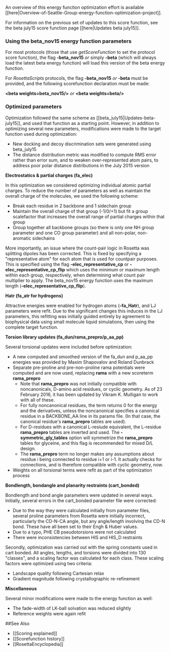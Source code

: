 An overview of this energy function optimization effort is available [[here|Overview-of-Seattle-Group-energy-function-optimization-project]].

For information on the previous set of updates to this score function, see the beta july15 score function page [[here|Updates beta july15]].

### Using the beta_nov15 energy function parameters

For most protocols (those that use _getScoreFunction_ to set the protocol score function), the flag **-beta_nov15** _or_ simply **-beta** (which will always load the latest beta energy function) will load this version of the beta energy function.

For _RosettaScripts_ protocols, the flag **-beta_nov15** _or_ **-beta** must be provided, and the following scorefunction declaration must be made:

**\<beta weights=beta_nov15/\>** _or_ **\<beta weights=beta/\>**

### Optimized parameters 

Optimization followed the same scheme as [[beta_july15|Updates-beta-july15]], and used that function as a starting point.  However, in addition to optimizing several new parameters, modifications were made to the target function used during optimization:

* New docking and decoy discrimination sets were generated using beta_july15
* The distance distribution metric was modified to compute RMS error rather than error sum, and to weaken over-represented atom pairs, to address poor polar distance distributions in the July 2015 version

**Electrostatics & partial charges (fa_elec)**

In this optimization we considered optimizing individual atomic partial charges.  To reduce the number of parameters as well as maintain the overall charge of the molecules, we used the following scheme:
* Break each residue in 2 backbone and 1 sidechain group
* Maintain the overall charge of that group (-1/0/+1) but fit a group scalefactor that increases the overall range of partial charges within that group
* Group together all backbone groups (so there is only one NH group parameter and one CO group parameter) and all non-polar, non-aromatic sidechains

More importantly, an issue where the count-pair logic in Rosetta was splitting dipoles has been corrected.  This is fixed by specifying a "representative atom" for each atom that is used for countpair purposes.  This is specified using the flag **-elec_representative_cp** or **-elec_representative_cp_flip** which uses the minimum or maximum length within each group, respectively, when determining what count pair multiplier to apply.  The beta_nov15 energy function uses the maximum length (**-elec_representative_cp_flip**).

**Hatr (fa_atr for hydrogens)**

Attractive energies were enabled for hydrogen atoms (**-fa_Hatr**), and LJ parameters were refit.  Due to the significant changes this induces in the LJ parameters, this refitting was initially guided entirely by agreement to biophysical data using small molecule liquid simulations, then using the complete target function.

**Torsion library updates (fa_dun/rama_prepro/p_aa_pp)**

Several torsional updates were included before optimization:
* A new computed and smoothed version of the fa_dun and p_aa_pp energies was provided by Maxim Shapovalov and Roland Dunbrack
* Separate pre-proline and pre-non-proline rama potentials were computed and are now used, replacing **rama** with a new scoreterm **rama_prepro**
     * Note that **rama_prepro** was not initially compatible with noncanonicals, D-amino acid residues, or cyclic geometry.  As of 23 February 2016, it has been updated by Vikram K. Mulligan to work with all of these.
     * For fully noncanonical residues, the term returns 0 for the energy and the derivatives, unless the noncanonical specifies a canonical residue in a BACKBONE_AA line in its params file.  (In that case, the canonical residue's **rama_prepro** tables are used).
     * For D-residues with a canonical L-resiude equivalent, the L-residue **rama_prepro** tables are inverted and used.  The **-symmetric_gly_tables** option will symmetrize the **rama_prepro** tables for glyceine, and this flag is recommended for mixed D/L design.
     * The **rama_prepro** term no longer makes any assumptions about residue i being connected to residue i+1 or i-1.  It actually checks for connections, and is therefore compatible with cyclic geometry, now.
* Weights on all torsional terms were refit as part of the optimization process

**Bondlength, bondangle and planarity restraints (cart_bonded)**

Bondlength and bond angle parameters were updated in several ways.  Initially, several errors in the cart_bonded parameter file were corrected:

* Due to the way they were calculated initially from parameter files, several proline parameters from Rosetta were initially incorrect, particularly the CD-N-CA angle, but any angle/length involving the CD-N bond.  These have all been set to their Engh & Huber values.
* Due to a typo, PHE CB pseudotorsions were not calculated
* There were inconsistencies between HIS and HIS_D restraints

Secondly, optimization was carried out with the spring constants used in cart bonded.  All angles, lengths, and torsions were divided into 130 "classes", and a scaling factor was calculated for each class.  These scaling factors were optimized using two criteria:

* Landscape quality following Cartesian relax
* Gradient magnitude following crystallographic re-refinement

**Miscellaneous**

Several minor modifications were made to the energy function as well:

* The fade-width of LK-ball solvation was reduced slightly
* Reference weights were again refit

##See Also

* [[Scoring explained]]
* [[Scorefunction history]]
* [[RosettaEncyclopedia]]
